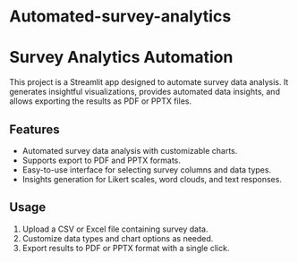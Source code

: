 # Automated-survey-analytics
# Survey Analytics Automation

This project is a Streamlit app designed to automate survey data analysis. It generates insightful visualizations, provides automated data insights, and allows exporting the results as PDF or PPTX files.

## Features
- Automated survey data analysis with customizable charts.
- Supports export to PDF and PPTX formats.
- Easy-to-use interface for selecting survey columns and data types.
- Insights generation for Likert scales, word clouds, and text responses.

## Usage
1. Upload a CSV or Excel file containing survey data.
2. Customize data types and chart options as needed.
3. Export results to PDF or PPTX format with a single click.
